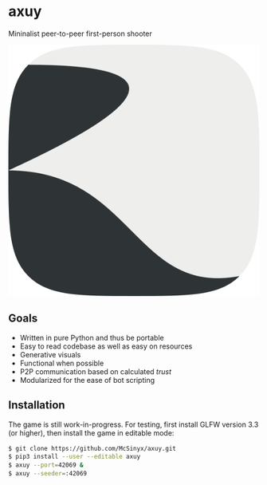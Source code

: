 # axuy

Mininalist peer-to-peer first-person shooter

![icon](https://raw.githubusercontent.com/McSinyx/axuy/master/axuy/icon.png)

## Goals

* Written in pure Python and thus be portable
* Easy to read codebase as well as easy on resources
* Generative visuals
* Functional when possible
* P2P communication based on calculated *trust*
* Modularized for the ease of bot scripting

## Installation

The game is still work-in-progress. For testing, first install GLFW version 3.3
(or higher), then install the game in editable mode:

```sh
$ git clone https://github.com/McSinyx/axuy.git
$ pip3 install --user --editable axuy
$ axuy --port=42069 &
$ axuy --seeder=:42069
```
